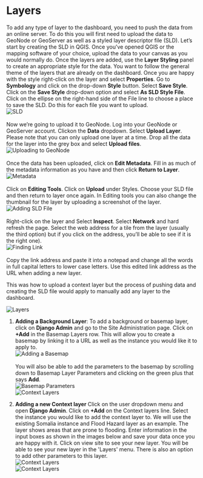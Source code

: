 # Layers

To add any type of layer to the dashboard, you need to push the data from an online server. To do this you will first need to upload the data to GeoNode or GeoServer
as well as a styled layer descriptor file (SLD). Let’s start by creating the SLD in QGIS. Once you’ve opened QGIS or the mapping software of your choice, upload the 
data to your canvas as you would normally do. Once the layers are added, use the **Layer Styling** panel to create an appropriate style for the data. You want to follow
the general theme of the layers that are already on the dashboard. Once you are happy with the style right-click on the layer and select **Properties**. 
Go to **Symbology** and click on the drop-down **Style** button. Select **Save Style**. Click on the **Save Style** drop-down option and select **As SLD Style File**.
Click on the ellipse on the right-hand side of the File line to choose a place to save the SLD. Do this for each file you want to upload.
<br>  ![SLD](../../img/sld.gif  "SLD") <br> <br>
Now we’re going to upload it to GeoNode. Log into your GeoNode or GeoServer account. Clickon the **Data** dropdown. Select **Upload Layer**. Please note that
you can only upload one layer at a time. Drop all the data for the layer into the grey box and select **Upload files**.  <br>
![Uploading to GeoNode](../../img/geonode_upload.gif  "Uploading to GeoNode") <br><br>
Once the data has been uploaded, click on **Edit Metadata**. Fill in as much of the metadata information as you have and then click **Return to Layer**. <br>
![Metadata](../../img/metadata.gif  "Metadata") <br> <br>
Click on **Editing Tools**. Click on **Upload** under Styles. Choose your SLD file and then return to layer once again. In Editing tools you can also
change the thumbnail for the layer by uploading a screenshot of the layer. <br>
![Adding SLD File](../../img/adding_sld.gif  "Adding SLD File") <br><br>
Right-click on the layer and Select **Inspect**. Select **Network** and hard refresh the page. Select the web address for a tile from the layer
(usually the third option) but if you click on the address, you’ll be able to see if it is the right one). <br>
![Finding Link](../../img/finding_link.gif  "Finding Link") <br> <br>
Copy the link address and paste it into a notepad and change all the words in full capital letters to lower case letters. Use this edited link address as the URL when adding a new layer.  <br>


This was how to upload a context layer but the process of pushing data and creating the SLD file would apply to manually add any layer to the dashboard.

![ Layers ](../../img/layers-diagramflow.png "Layers") 

1.	**Adding a Background Layer**:
To add a background or basemap layer, click on **Django Admin** and go to the Site Administration page. Click on **+Add** in the Basemap Layers row. This will allow you
to create a basemap by linking it to a URL as well as the instance you would like it to apply to. 
<br>![ Adding a Basemap](../../img/new-basemap.png "Adding a Basemap")<br><br>
You will also be able to add the parameters to the basemap by scrolling down to Basemap Layer Parameters and clicking on the green plus that says **Add**.
<br>![Basemap Parameters](../../img/new-basemap-parameters.png "Basemap Parameters")<br>
![Context Layers](../../img/context-layers-diagramflow.png "Context Layers") 

2. **Adding a new Context layer**
Click on the user dropdown menu and open **Django Admin**.  Click on **+Add** on the Context layers line. Select the instance you would like to add the context layer to.
We will use the existing Somalia instance and Flood Hazard layer as an example. The layer shows areas that are prone to flooding. Enter information in the input boxes as 
shown in the images below and save your data once you are happy with it. Click on view site to see your new layer. You will be able to see your new layer in the 'Layers' menu. There is also an option to add other parameters to this layer. 
<br>![Context Layers](../../img/context-layer.png "Context Layers")<br>
![Context Layers](../../img/context-layer.gif "Context Layers")

